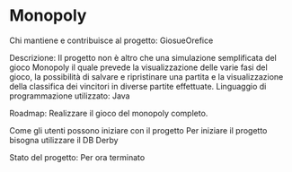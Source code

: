# Monopoly
Chi mantiene e contribuisce al progetto:
GiosueOrefice

Descrizione:
Il progetto non è altro che una simulazione semplificata del gioco Monopoly il quale prevede
la visualizzazione delle varie fasi del gioco, la possibilità di salvare e ripristinare
una partita e la visualizzazione della classifica dei vincitori in diverse partite
effettuate.
Linguaggio di programmazione utilizzato: Java


Roadmap: 
Realizzare il gioco del monopoly completo.

Come gli utenti possono iniziare con il progetto
Per iniziare il progetto bisogna utilizzare il DB Derby 


Stato del progetto: 
Per ora terminato
